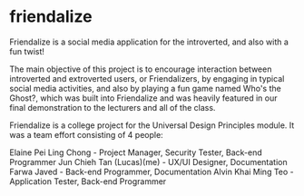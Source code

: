 # friendalize
Friendalize is a social media application for the introverted, and also with a fun twist!

The main objective of this project is to encourage interaction between introverted and extroverted users, or Friendalizers, by engaging in typical social media activities, and also by playing a fun game named Who's the Ghost?, which was built into Friendalize and was heavily featured in our final demonstration to the lecturers and all of the class.

Friendalize is a college project for the Universal Design Principles module. It was a team effort consisting of 4 people:

Elaine Pei Ling Chong - Project Manager, Security Tester, Back-end Programmer
Jun Chieh Tan (Lucas)(me) - UX/UI Designer, Documentation
Farwa Javed - Back-end Programmer, Documentation
Alvin Khai Ming Teo - Application Tester, Back-end Programmer
